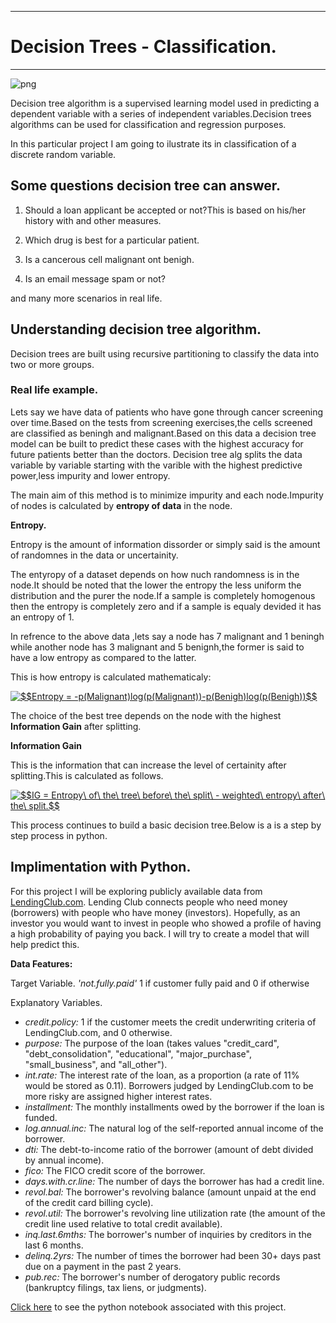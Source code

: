 ____

# Decision Trees - Classification.
____

![png]('download.png')

Decision tree algorithm is a supervised learning model used in predicting a dependent variable with a series of independent variables.Decision trees algorithms can be used for classification and regression purposes.

In this particular project I am going to ilustrate its in classification of a discrete random variable.

## Some questions decision tree can answer.

1. Should a loan applicant be accepted or not?This is based on his/her history with and other measures.

1. Which drug is best for a particular patient.

1. Is a cancerous cell malignant ont benigh.

1. Is an email message spam or not?

and many more scenarios in real life.


## Understanding decision tree algorithm.

Decision trees are built using recursive partitioning to classify the data into two or more groups.

### Real life example.

Lets say we have data of patients who have gone through cancer screening over time.Based on the tests from screening exercises,the cells screened are classified as beningh and malignant.Based on this data a decision tree model can be built to predict these cases with the highest accuracy for future patients better than the doctors.
Decision tree alg splits the data variable by variable starting with the varible with the highest predictive power,less impurity and lower entropy.

The main aim of this method is to minimize impurity and each node.Impurity of nodes is calculated by **entropy of data** in the node.

**Entropy.**

Entropy is the amount of information dissorder or simply said is the amount of randomnes in the data or uncertainity.

The entyropy of a dataset depends on how nuch randomness is in the node.It should be noted that the lower the entropy the less uniform the distribution and the purer the node.If a sample is completely homogenous then the entropy is completely zero and if a sample is equaly devided it has an entropy of 1.

In refrence to the above data ,lets say a node has 7 malignant and 1 beningh while another node has 3 malignant and 5 benignh,the former is said to have a low entropy as compared to the latter.

This is how entropy is calculated mathematicaly:

<a href="https://www.codecogs.com/eqnedit.php?latex=$$Entropy&space;=&space;-p(Malignant)log(p(Malignant))-p(Benigh)log(p(Benigh))$$" target="_blank"><img src="https://latex.codecogs.com/gif.latex?$$Entropy&space;=&space;-p(Malignant)log(p(Malignant))-p(Benigh)log(p(Benigh))$$" title="$$Entropy = -p(Malignant)log(p(Malignant))-p(Benigh)log(p(Benigh))$$" /></a>


The choice of the best tree depends on the node with the highest **Information Gain** after splitting.

**Information Gain**

This is the information that can increase the level of certainity after splitting.This is calculated as follows.

<a href="https://www.codecogs.com/eqnedit.php?latex=$$IG&space;=&space;Entropy\&space;of\&space;the\&space;tree\&space;before\&space;the\&space;split\&space;-&space;weighted\&space;entropy\&space;after\&space;the\&space;split.$$" target="_blank"><img src="https://latex.codecogs.com/gif.latex?$$IG&space;=&space;Entropy\&space;of\&space;the\&space;tree\&space;before\&space;the\&space;split\&space;-&space;weighted\&space;entropy\&space;after\&space;the\&space;split.$$" title="$$IG = Entropy\ of\ the\ tree\ before\ the\ split\ - weighted\ entropy\ after\ the\ split.$$" /></a>

This process continues to build a basic decision tree.Below is a is a step by step process in python.
## Implimentation with Python.

For this project I will be exploring publicly available data from [LendingClub.com](www.lendingclub.com). Lending Club connects people who need money (borrowers) with people who have money (investors). Hopefully, as an investor you would want to invest in people who showed a profile of having a high probability of paying you back. I will try to create a model that will help predict this.


**Data Features:**

Target Variable.
_'not.fully.paid'_ 1 if customer fully paid and 0 if otherwise

Explanatory Variables.

* _credit.policy:_ 1 if the customer meets the credit underwriting criteria of LendingClub.com, and 0 otherwise.
* _purpose:_ The purpose of the loan (takes values "credit_card", "debt_consolidation", "educational", "major_purchase", "small_business", and "all_other").
* _int.rate:_ The interest rate of the loan, as a proportion (a rate of 11% would be stored as 0.11). Borrowers judged by LendingClub.com to be more risky are assigned higher interest rates.
* _installment:_ The monthly installments owed by the borrower if the loan is funded.
* _log.annual.inc:_ The natural log of the self-reported annual income of the borrower.
* _dti:_ The debt-to-income ratio of the borrower (amount of debt divided by annual income).
* _fico:_ The FICO credit score of the borrower.
* _days.with.cr.line:_ The number of days the borrower has had a credit line.
* _revol.bal:_ The borrower's revolving balance (amount unpaid at the end of the credit card billing cycle).
* _revol.util:_ The borrower's revolving line utilization rate (the amount of the credit line used relative to total credit available).
* _inq.last.6mths:_ The borrower's number of inquiries by creditors in the last 6 months.
* _delinq.2yrs:_ The number of times the borrower had been 30+ days past due on a payment in the past 2 years.
* _pub.rec:_ The borrower's number of derogatory public records (bankruptcy filings, tax liens, or judgments).

[Click here](https://github.com/GeorgeOduor/decisiontrees/blob/master/DECISION%20TREES%20WITH%20PYTHON.md) to see the python notebook associated with this project.

